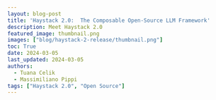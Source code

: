 ```yaml
---
layout: blog-post
title: 'Haystack 2.0:  The Composable Open-Source LLM Framework'
description: Meet Haystack 2.0
featured_image: thumbnail.png
images: ["blog/haystack-2-release/thumbnail.png"]
toc: True
date: 2024-03-05
last_updated: 2024-03-05
authors:
  - Tuana Celik
  - Massimiliano Pippi
tags: ["Haystack 2.0", "Open Source"]
---
```


